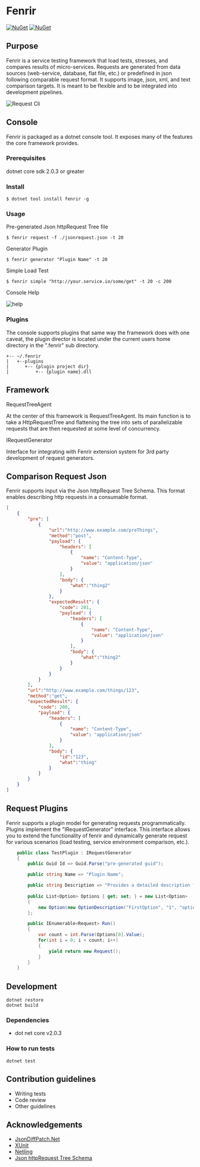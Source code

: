 # Fenrir #
[![NuGet](https://img.shields.io/nuget/v/fenrir.svg?style=flat-square&label=nuget+fenrir)](https://www.nuget.org/packages/fenrir/)
[![NuGet](https://img.shields.io/nuget/v/fenrir.core.svg?style=flat-square&label=nuget+core)](https://www.nuget.org/packages/fenrir.core/)

## Purpose ##

Fenrir is a service testing framework that load tests, stresses, and compares results of micro-services. Requests are generated from data sources (web-service, database, flat file, etc.) or predefined in json following comparable request format. It supports image, json, xml, and text comparison targets. It is meant to be flexible and to be integrated into development pipelines.

![Request Cli](https://raw.githubusercontent.com/jorelius/Fenrir/master/documentation/fenrir_request.JPG "Fenrir request cli")

## Console ##

Fenrir is packaged as a dotnet console tool. It exposes many of the features the core framework provides. 

### Prerequisites ###

dotnet core sdk 2.0.3 or greater

### Install ###

```console
$ dotnet tool install fenrir -g
```

### Usage ###

Pre-generated Json httpRequest Tree file

```console
$ fenrir request -f ./jsonrequest.json -t 20
```

Generator Plugin

```console
$ fenrir generator "Plugin Name" -t 20
```

Simple Load Test

```console
$ fenrir simple "http://your.service.io/some/get" -t 20 -c 200
```

Console Help

![help](https://raw.githubusercontent.com/jorelius/Fenrir/master/documentation/fenrir_help.JPG "Fenrir Help")

### Plugins ###

The console supports plugins that same way the framework does with one caveat, the plugin director is located under the current users home directory in the ".fenrir" sub directory.

```
+-- ~/.fenrir
|   +--plugins
|      +-- {plugin project dir}
|          +-- {plugin name}.dll
```

## Framework ##

RequestTreeAgent

At the center of this framework is RequestTreeAgent. Its main function is to take a HttpRequestTree and flattening the tree into sets of parallelizable requests that are then requested at some level of concurrency.  

IRequestGenerator

Interface for integrating with Fenrir extension system for 3rd party development of request generators.

## Comparison Request Json ##

Fenrir supports input via the Json httpRequest Tree Schema. This format enables describing http requests in a consumable format.

```json
[
    {
        "pre": [
            {
                "url":"http://www.example.com/preThings",
                "method":"post",
                "payload": {
                    "headers": [
                        {
                            "name": "Content-Type",
                            "value": "application/json"
                        }
                    ],
                    "body": {
                        "what":"thing2"
                    }
                },
                "expectedResult": {
                    "code": 201,
                    "payload": {
                        "headers": [
                            {
                                "name": "Content-Type",
                                "value": "application/json"
                            }
                        ],
                        "body": {
                            "what":"thing2"
                        }
                    }
                }
            }
        ],
        "url":"http://www.example.com/things/123",
        "method":"get",
        "expectedResult": {
            "code": 200,
            "payload": {
                "headers": [
                    {
                        "name": "Content-Type",
                        "value": "application/json"
                    }
                ],
                "body": {
                    "id":"123",
                    "what":"thing"
                }
            }
        }
    }
]
```

## Request Plugins ##

Fenrir supports a plugin model for generating requests programmatically. Plugins implement the "IRequestGenerator" interface. This interface allows you to extend the functionality of fenrir and dynamically generate request for various scenarios (load testing, service environment comparison, etc.).

```csharp
    public class TestPlugin : IRequestGenerator
    {
        public Guid Id => Guid.Parse("pre-generated guid");

        public string Name => "Plugin Name";

        public string Description => "Provides a detailed description for console";
        
        public List<Option> Options { get; set; } = new List<Option>
        {
            new Option(new OptionDescription("FirstOption", "1", "option description"))
        };

        public IEnumerable<Request> Run()
        {
            var count = int.Parse(Options[0].Value);
            for(int i = 0; i < count; i++)
            {
                yield return new Request();
            }
        }
    }
```

## Development ##

    dotnet restore
    dotnet build

### Dependencies ###

* dot net core v2.0.3

### How to run tests ###

    dotnet test

## Contribution guidelines ##

* Writing tests
* Code review
* Other guidelines

## Acknowledgements ##
* [JsonDiffPatch.Net](https://github.com/wbish/jsondiffpatch.net)
* [XUnit](https://xunit.github.io/)
* [Netling](https://github.com/hallatore/Netling)
* [Json httpRequest Tree Schema](https://github.com/jorelius/json-httprequest-tree)

